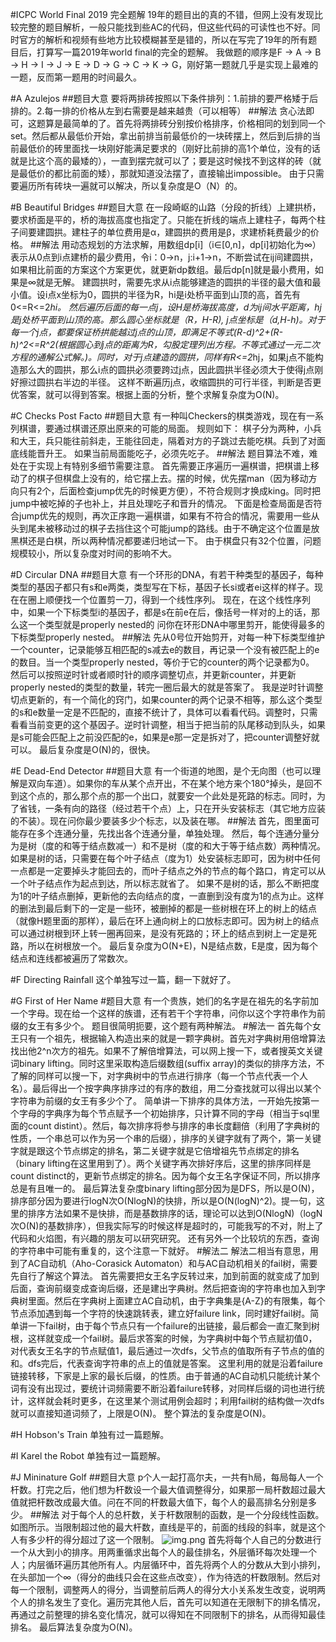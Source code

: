 #ICPC World Final 2019 完全题解
19年的题目出的真的不错，但网上没有发现比较完整的题目解析，一般只能找到些AC的代码，但这些代码的可读性也不好。同时官方的解析和视频有些地方比较模糊甚至是错的，所以在写完了19年的所有题目后，打算写一篇2019年world final的完全的题解。
我做题的顺序是F -> A -> B -> H -> I -> J -> E -> D -> G -> C -> K -> G，刚好第一题就几乎是实现上最难的一题，反而第一题用的时间最久。

#A Azulejos
##题目大意
要将两排砖按照以下条件排列：1.前排的要严格矮于后排的。2.每一排的价格从左到右需要是越来越贵（可以相等）
##解法
贪心法即可，这题算是最简单的了。首先将两排砖分别按价格排序，价格相同的划到同一个set。然后都从最低价开始，拿出前排当前最低价的一块砖摆上，然后到后排的当前最低价的砖里面找一块刚好能满足要求的（刚好比前排的高1个单位，没有的话就是比这个高的最矮的），一直到摆完就可以了；要是这时候找不到这样的砖（就是最低价的都比前面的矮），那就知道没法摆了，直接输出impossible。
由于只需要遍历所有砖块一遍就可以解决，所以复杂度是O（N）的。

#B Beautiful Bridges
##题目大意
在一段崎岖的山路（分段的折线）上建拱桥，要求桥面是平的，桥的海拔高度也指定了。只能在折线的端点上建柱子，每两个柱子间要建圆拱。建柱子的单位费用是α，建圆拱的费用是β，求建桥耗费最少的价格。
##解法
用动态规划的方法求解，用数组dp[i]（i∈[0,n]，dp[i]初始化为∞）表示从0点到i点建桥的最少费用，令i：0→n，j:i+1→n，不断尝试在ij间建圆拱，如果相比前面的方案这个方案更优，就更新dp数组。最后dp[n]就是最小费用，如果是∞就是无解。
建圆拱时，需要先求从i点能够建造的圆拱的半径的最大值和最小值。设i点x坐标为0，圆拱的半径为R，hi是i处桥平面到山顶的高，首先有0<=R<=2*hi。
然后遍历后面的每一点j，设H是桥海拔高度，d为ij间水平距离，hj是j处桥平面到山顶的高。那么圆心坐标就是（R，H-R), j点坐标是（d,H-h)。对于每一个j点，都要保证桥拱能越过j点的山顶，即满足不等式(R-d)^2+(R-h)^2<=R^2(根据圆心到j点的距离为R，勾股定理列出方程。不等式通过一元二次方程的通解公式解。)。同时，对于j点建造的圆拱，同样有R<=2*hj，如果j点不能构造那么大的圆拱，那么i点的圆拱必须要跨过j点，因此圆拱半径必须大于使得j点刚好擦过圆拱右半边的半径。
这样不断遍历j点，收缩圆拱的可行半径，判断是否更优答案，就可以得到答案。根据上面的分析，整个求解复杂度为O(N)。

#C Checks Post Facto
##题目大意
有一种叫Checkers的棋类游戏，现在有一系列棋谱，要通过棋谱还原出原来的可能的局面。
规则如下：
棋子分为两种，小兵和大王，兵只能往前斜走，王能往回走，隔着对方的子跳过去能吃棋。兵到了对面底线能晋升王。
如果当前局面能吃子，必须先吃子。
##解法
题目算法不难，难处在于实现上有特别多细节需要注意。
首先需要正序遍历一遍棋谱，把棋谱上移动了的棋子但棋盘上没有的，给它摆上去。摆的时候，优先摆man（因为移动方向只有2个，后面检查jump优先的时候更方便），不符合规则才换成king。同时把jump中被吃掉的子也补上，并且处理吃子和晋升的情况。
下面是检查局面是否符合jump优先的规则，再次正序跑一遍棋谱，如果有不符合的情况，需要用一些从头到尾未被移动过的棋子去挡住这个可能jump的路线。由于不确定这个位置是放黑棋还是白棋，所以两种情况都要递归地试一下。
由于棋盘只有32个位置，问题规模较小，所以复杂度对时间的影响不大。

#D Circular DNA
##题目大意
有一个环形的DNA，有若干种类型的基因子，每种类型的基因子都只有s和e两类，类型写在下标，基因子长si或者ei这样的样子。现在在圈上顺便找一个位置剪一刀，得到一个线性序列。
现在，在这个线性序列中，如果一个下标类型i的基因子，都是s在前e在后，像括号一样对的上的话，那么这一个类型就是properly nested的
问你在环形DNA中哪里剪开，能使得最多的下标类型properly nested。
##解法
先从0号位开始剪开，对每一种下标类型维护一个counter，记录能够互相匹配的s减去e的数目，再记录一个没有被匹配上的e的数目。当一个类型properly nested，等价于它的counter的两个记录都为0。
然后可以按照逆时针或者顺时针的顺序调整切点，并更新counter，并更新properly nested的类型的数量，转完一圈后最大的就是答案了。
我是逆时针调整切点更新的，有一个简化的窍门，如果counter的两个记录不相等，那么这个类型的s和e数量一定是不匹配的，直接不统计了，具体可以看看代码。调整时，只需看看当前变更的这个基因子。逆时针调整，相当于把当前的队尾移动到队头，如果是s可能会匹配上之前没匹配的e，如果是e那一定是拆对了，把counter调整好就可以。
最后复杂度是O(N)的，很快。

#E Dead-End Detector
##题目大意
有一个街道的地图，是个无向图（也可以理解是双向车道）。如果你的车从某个点开出，不在某个地方来个180°掉头，是回不到这个点的，那么那个点的那一个出口，就要安一个此处是死路的标志。同时，为了省钱，一条有向的路径（经过若干个点）上，只在开头安装标志（其它地方应装的不装）。现在问你最少要装多少个标志，以及装在哪。
##解法
首先，图里面可能存在多个连通分量，先找出各个连通分量，单独处理。
然后，每个连通分量分为是树（度的和等于结点数减一）和不是树（度的和大于等于结点数）两种情况。
如果是树的话，只需要在每个叶子结点（度为1）处安装标志即可，因为树中任何一点都是一定要掉头才能回去的，而叶子结点之外的节点的每个路口，肯定可以从一个叶子结点作为起点到达，所以标志就省了。
如果不是树的话，那么不断把度为1的叶子结点删掉，更新他的去向结点的度，一直删到没有度为1的点为止。这样的删法到最后剩下的一定是一些环，被删掉的都是一些树根在环上的树上的结点（就像H题里面的那样），最后在环上通向树上的口放标志即可。因为树上的结点可以通过树根到环上转一圈再回来，是没有死路的；环上的结点到树上一定是死路，所以在树根放一个。
最后复杂度为O(N+E)，N是结点数，E是度，因为每个结点和连线都被遍历了常数次。

#F Directing Rainfall
这个单独写过一篇，翻一下就好了。

#G First of Her Name
#题目大意
有一个贵族，她们的名字是在祖先的名字前加一个字母。现在给一个这样的族谱，还有若干个字符串，问你以这个字符串作为前缀的女王有多少个。
题目很简明扼要，这个题有两种解法。
#解法一
首先每个女王只有一个祖先，根据输入构造出来的就是一颗字典树。首先对字典树用倍增算法找出他2^n次方的祖先。如果不了解倍增算法，可以网上搜一下，或者搜英文关键词binary lifting。同时这里采取构造后缀数组(suffix array)的类似的排序方法，不了解的同样可以搜一下，对字典树中的节点进行排序（每一个节点代表一个人名）。最后得出一个按字典序排序过的有序的数组，用二分查找就可以得出以某个字符串为前缀的女王有多少个了。
简单讲一下排序的具体方法，一开始先按第一个字母的字典序为每个节点赋予一个初始排序，只计算不同的字母（相当于sql里面的count distint）。然后，每次排序将参与排序的串长度翻倍（利用了字典树的性质，一个串总可以作为另一个串的后缀），排序的关键字就有了两个，第一关键字就是跟这个节点绑定的排名，第二关键字就是它倍增祖先节点绑定的排名（binary lifting在这里用到了）。两个关键字再次排好序后，这里的排序同样是count distinct的，更新节点绑定的排名。因为每个女王名字保证不同，所以排序总是有且唯一的。
最后算法复杂度binary lifting部分因为是DFS，所以是O(N)，排序部分因为要进行logN次O(NlogN)的快排，所以是O(N(logN)^2)。提一句，这里的排序方法如果不是快排，而是基数排序的话，理论可以达到O(NlogN)（logN次O(N)的基数排序），但我实际写的时候这样是超时的，可能我写的不对，附上了代码和火焰图，有兴趣的朋友可以研究研究。
还有另外一个比较坑的东西，查询的字符串中可能有重复的，这个注意一下就好。
#解法二
解法二相当有意思，用到了AC自动机（Aho-Corasick Automaton）和与AC自动机相关的fail树，需要先自行了解这个算法。
首先需要把女王名字反转过来，加到前面的就变成了加到后面，查询前缀变成查询后缀，还是建出字典树。然后把查询的字符串也加入到字典树里面。然后在字典树上面建立AC自动机，由于字典集是{A-Z}的有限集，每个节点添加遇到每一个字符的快速跳转表，建立好failure link，同时建好fail树。简单讲一下fail树，由于每个节点只有一个failure的出链接，最后都会一直汇聚到树根，这样就变成一个fail树。最后求答案的时候，为字典树中每个节点赋初值0，对代表女王名字的节点赋值1，最后通过一次dfs，父节点的值取所有子节点的值的和。dfs完后，代表查询字符串的点上的值就是答案。
这里利用的就是沿着failure链接转移，下家是上家的最长后缀，的性质。由于普通的AC自动机只能统计某个词有没有出现过，要统计词频需要不断沿着failure转移，对同样后缀的词也进行统计，这样就会耗时更多，在这里某个测试用例会超时；利用fail树的结构做一次dfs就可以直接知道词频了，上限是O(N)。
整个算法的复杂度是O(N)。

#H Hobson's Train
单独有过一篇题解。

#I Karel the Robot
单独有过一篇题解。

#J Mininature Golf
##题目大意
p个人一起打高尔夫，一共有h局，每局每人一个杆数。打完之后，他们想为杆数设一个最大值调整得分，如果那一局杆数超过最大值就把杆数改成最大值。问在不同的杆数最大值下，每个人的最高排名分别是多少。
##解法
对于每个人的总杆数，关于杆数限制的函数，是一个分段线性函数。如图所示。当限制超过他的最大杆数，直线是平的，前面的线段的斜率，就是这个人有多少杆的得分超过了这一个限制。
![img.png](img.png)
首先将每个人自己的分数进行一个从大到小的排序。用两重循求出每个人的最佳排名，外层循环每次处理一个人；内层循环遍历其他所有人。内层循环中，首先将两个人的分数从大到小排列，在头部加一个∞（得分的曲线只会在这些点改变），作为待选的杆数限制。然后对每一个限制，调整两人的得分，当调整前后两人的得分大小关系发生改变，说明两个人的排名发生了变化。遍历完其他人后，首先可以知道在无限制下的排名情况，再通过之前整理的排名变化情况，就可以得知在不同限制下的排名，从而得知最佳排名。
最后算法复杂度为O(N)。